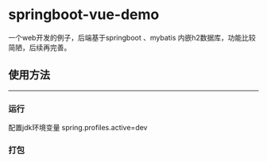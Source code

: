 # springboot-vue-demo
一个web开发的例子，后端基于springboot 、mybatis 内嵌h2数据库，功能比较简陋，后续再完善。

## 使用方法
---
### 运行
配置jdk环境变量 spring.profiles.active=dev 

### 打包
